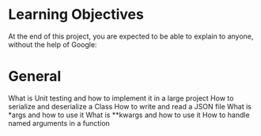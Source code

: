 # Learning Objectives
At the end of this project, you are expected to be able to explain to anyone, without the help of Google:

# General
What is Unit testing and how to implement it in a large project
How to serialize and deserialize a Class
How to write and read a JSON file
What is *args and how to use it
What is **kwargs and how to use it
How to handle named arguments in a function
